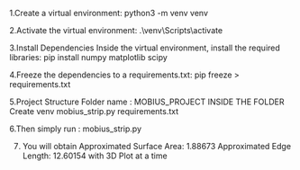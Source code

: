1.Create a virtual environment:
python3 -m venv venv

2.Activate the virtual environment:
.\venv\Scripts\activate

3.Install Dependencies
Inside the virtual environment, install the required libraries:
pip install numpy matplotlib scipy

4.Freeze the dependencies to a requirements.txt:
pip freeze > requirements.txt

5.Project Structure
Folder name : MOBIUS_PROJECT
INSIDE THE FOLDER Create 
 venv
 mobius_strip.py
 requirements.txt

6.Then simply run : mobius_strip.py

7. You will obtain 
Approximated Surface Area: 1.88673
Approximated Edge Length: 12.60154 with 3D Plot at a time

